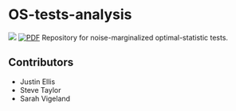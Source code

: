 # OS-tests-analysis
[![](https://travis-ci.org/kristina-islo/OS-tests-analysis.svg?branch=master)](https://travis-ci.org/kristina-islo/OS-tests-analysis)
[![PDF](https://img.shields.io/badge/PDF-latest-orange.svg?style=flat)](https://github.com/kristina-islo/OS-tests-analysis/blob/master-pdf/manuscript/manuscript.pdf)
Repository for noise-marginalized optimal-statistic tests.

## Contributors

* Justin Ellis
* Steve Taylor
* Sarah Vigeland
